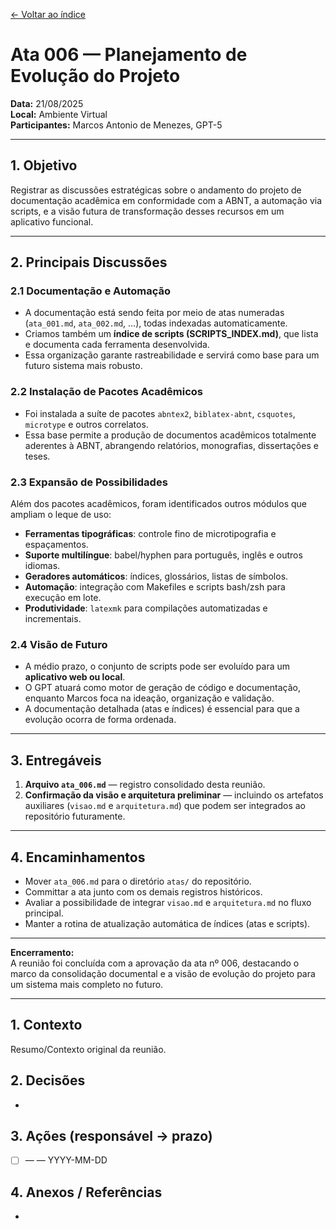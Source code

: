 [← Voltar ao índice](./INDEX.md)

# Ata 006 — Planejamento de Evolução do Projeto

**Data:** 21/08/2025  
**Local:** Ambiente Virtual  
**Participantes:** Marcos Antonio de Menezes, GPT-5  

---

## 1. Objetivo
Registrar as discussões estratégicas sobre o andamento do projeto de documentação acadêmica em conformidade com a ABNT, a automação via scripts, e a visão futura de transformação desses recursos em um aplicativo funcional.

---

## 2. Principais Discussões

### 2.1 Documentação e Automação
- A documentação está sendo feita por meio de atas numeradas (`ata_001.md`, `ata_002.md`, …), todas indexadas automaticamente.  
- Criamos também um **índice de scripts (SCRIPTS_INDEX.md)**, que lista e documenta cada ferramenta desenvolvida.  
- Essa organização garante rastreabilidade e servirá como base para um futuro sistema mais robusto.

### 2.2 Instalação de Pacotes Acadêmicos
- Foi instalada a suíte de pacotes `abntex2`, `biblatex-abnt`, `csquotes`, `microtype` e outros correlatos.  
- Essa base permite a produção de documentos acadêmicos totalmente aderentes à ABNT, abrangendo relatórios, monografias, dissertações e teses.

### 2.3 Expansão de Possibilidades
Além dos pacotes acadêmicos, foram identificados outros módulos que ampliam o leque de uso:
- **Ferramentas tipográficas**: controle fino de microtipografia e espaçamentos.  
- **Suporte multilíngue**: babel/hyphen para português, inglês e outros idiomas.  
- **Geradores automáticos**: índices, glossários, listas de símbolos.  
- **Automação**: integração com Makefiles e scripts bash/zsh para execução em lote.  
- **Produtividade**: `latexmk` para compilações automatizadas e incrementais.

### 2.4 Visão de Futuro
- A médio prazo, o conjunto de scripts pode ser evoluído para um **aplicativo web ou local**.  
- O GPT atuará como motor de geração de código e documentação, enquanto Marcos foca na ideação, organização e validação.  
- A documentação detalhada (atas e índices) é essencial para que a evolução ocorra de forma ordenada.

---

## 3. Entregáveis
1. **Arquivo `ata_006.md`** — registro consolidado desta reunião.  
2. **Confirmação da visão e arquitetura preliminar** — incluindo os artefatos auxiliares (`visao.md` e `arquitetura.md`) que podem ser integrados ao repositório futuramente.

---

## 4. Encaminhamentos
- Mover `ata_006.md` para o diretório `atas/` do repositório.  
- Committar a ata junto com os demais registros históricos.  
- Avaliar a possibilidade de integrar `visao.md` e `arquitetura.md` no fluxo principal.  
- Manter a rotina de atualização automática de índices (atas e scripts).

---

**Encerramento:**  
A reunião foi concluída com a aprovação da ata nº 006, destacando o marco da consolidação documental e a visão de evolução do projeto para um sistema mais completo no futuro.

---

## 1. Contexto
Resumo/Contexto original da reunião.

## 2. Decisões
- 

## 3. Ações (responsável → prazo)
- [ ]  —  — YYYY-MM-DD

## 4. Anexos / Referências
- 
